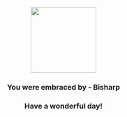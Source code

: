 <p align="center">
    <img src="https://raw.githubusercontent.com/PokeAPI/sprites/master/sprites/pokemon/625.png" width="150" height="150">
</p>
<h3 align="center">You were embraced by - <b>Bisharp</b></h3>
<h3 align="center">Have a wonderful day!</h3>

